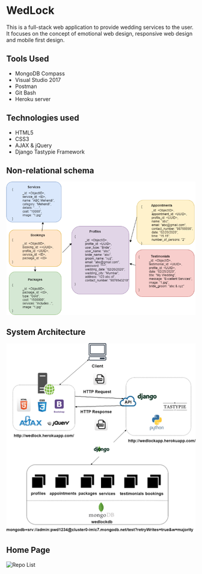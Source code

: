 # WedLock
This is a full-stack web application to provide wedding services to the user. It focuses on the concept of emotional web design, responsive web design and mobile first design.

## Tools Used
- MongoDB Compass
- Visual Studio 2017
- Postman
- Git Bash
- Heroku server

## Technologies used
- HTML5
- CSS3
- AJAX & jQuery
- Django Tastypie Framework

## Non-relational schema
![Repo List](screenshots/Schema.png)

## System Architecture
![Repo List](screenshots/Arch.png)

## Home Page
![Repo List](screenshots/HomePage.png)
